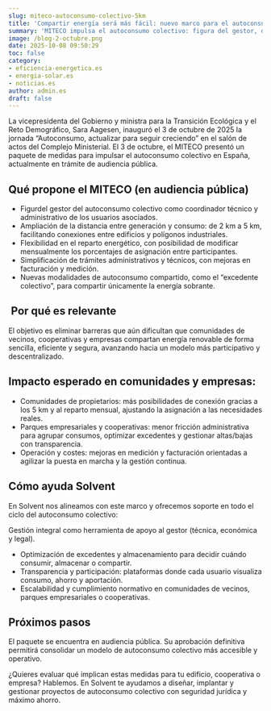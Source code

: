 ```yaml
---
slug: miteco-autoconsumo-colectivo-5km
title: 'Compartir energía será más fácil: nuevo marco para el autoconsumo colectivo en España'
summary: 'MITECO impulsa el autoconsumo colectivo: figura del gestor, distancia 5 km, reparto mensual y trámites más simples. Claves de la jornada del 3 de octubre.'
image: /blog-2-octubre.png
date: 2025-10-08 09:50:29
toc: false
category:
- eficiencia-energetica.es
- energia-solar.es
- noticias.es
author: admin.es
draft: false
---
```

La vicepresidenta del Gobierno y ministra para la Transición Ecológica y el Reto Demográfico, Sara Aagesen, inauguró el 3 de octubre de 2025 la jornada “Autoconsumo, actualizar para seguir creciendo” en el salón de actos del Complejo Ministerial. El 3 de octubre, el MITECO presentó un paquete de medidas para impulsar el autoconsumo colectivo en España, actualmente en trámite de audiencia pública.

## **Qué propone el MITECO (en audiencia pública)**

- Figurdel gestor del autoconsumo colectivo como coordinador técnico y administrativo de los usuarios asociados.
- Ampliación de la distancia entre generación y consumo: de 2 km a 5 km, facilitando conexiones entre edificios y polígonos industriales.
- Flexibilidad en el reparto energético, con posibilidad de modificar mensualmente los porcentajes de asignación entre participantes.
- Simplificación de trámites administrativos y técnicos, con mejoras en facturación y medición.
- Nuevas modalidades de autoconsumo compartido, como el “excedente colectivo”, para compartir únicamente la energía sobrante.

##  **Por qué es relevante**

El objetivo es eliminar barreras que aún dificultan que comunidades de vecinos, cooperativas y empresas compartan energía renovable de forma sencilla, eficiente y segura, avanzando hacia un modelo más participativo y descentralizado.

## **Impacto esperado en comunidades y empresas:**

- Comunidades de propietarios: más posibilidades de conexión gracias a los 5 km y al reparto mensual, ajustando la asignación a las necesidades reales.
- Parques empresariales y cooperativas: menor fricción administrativa para agrupar consumos, optimizar excedentes y gestionar altas/bajas con transparencia.
- Operación y costes: mejoras en medición y facturación orientadas a agilizar la puesta en marcha y la gestión continua.

## **Cómo ayuda Solvent**

En Solvent nos alineamos con este marco y ofrecemos soporte en todo el ciclo del autoconsumo colectivo:

Gestión integral como herramienta de apoyo al gestor (técnica, económica y legal).

- Optimización de excedentes y almacenamiento para decidir cuándo consumir, almacenar o compartir.
- Transparencia y participación: plataformas donde cada usuario visualiza consumo, ahorro y aportación.
- Escalabilidad y cumplimiento normativo en comunidades de vecinos, parques empresariales o cooperativas.

## **Próximos pasos**

El paquete se encuentra en audiencia pública. Su aprobación definitiva permitirá consolidar un modelo de autoconsumo colectivo más accesible y operativo.

¿Quieres evaluar qué implican estas medidas para tu edificio, cooperativa o empresa? Hablemos. En Solvent te ayudamos a diseñar, implantar y gestionar proyectos de autoconsumo colectivo con seguridad jurídica y máximo ahorro.

 
